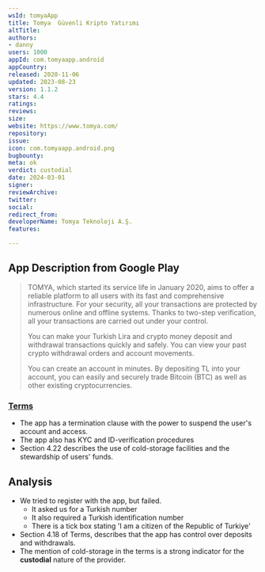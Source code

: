 ```yaml
---
wsId: tomyaApp
title: Tomya  Güvenli Kripto Yatırımı
altTitle: 
authors:
- danny
users: 1000
appId: com.tomyaapp.android
appCountry: 
released: 2020-11-06
updated: 2023-08-23
version: 1.1.2
stars: 4.4
ratings: 
reviews: 
size: 
website: https://www.tomya.com/
repository: 
issue: 
icon: com.tomyaapp.android.png
bugbounty: 
meta: ok
verdict: custodial
date: 2024-03-01
signer: 
reviewArchive: 
twitter: 
social: 
redirect_from: 
developerName: Tomya Teknoloji A.Ş.
features: 

---
```


## App Description from Google Play 

> TOMYA, which started its service life in January 2020, aims to offer a reliable platform to all users with its fast and comprehensive infrastructure. For your security, all your transactions are protected by numerous online and offline systems. Thanks to two-step verification, all your transactions are carried out under your control.
>
> You can make your Turkish Lira and crypto money deposit and withdrawal transactions quickly and safely. You can view your past crypto withdrawal orders and account movements.
>
> You can create an account in minutes. By depositing TL into your account, you can easily and securely trade Bitcoin (BTC) as well as other existing cryptocurrencies.

### [Terms](https://www.tomya.com/kullanici-sozlesmesi) 

- The app has a termination clause with the power to suspend the user's account and access. 
- The app also has KYC and ID-verification procedures
- Section 4.22 describes the use of cold-storage facilities and the stewardship of users' funds.

## Analysis 

- We tried to register with the app, but failed. 
  - It asked us for a Turkish number
  - It also required a Turkish identification number 
  - There is a tick box stating 'I am a citizen of the Republic of Turkiye'
- Section 4.18 of Terms, describes that the app has control over deposits and withdrawals.
- The mention of cold-storage in the terms is a strong indicator for the **custodial** nature of the provider. 